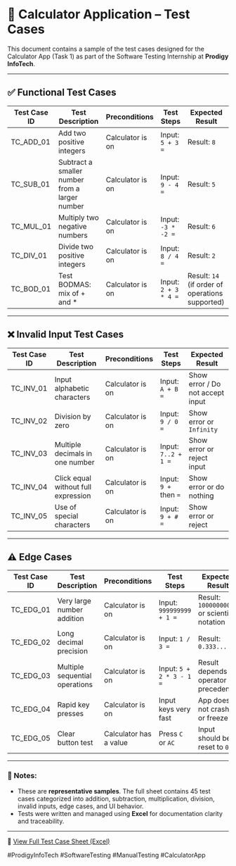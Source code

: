 # 🧪 Calculator Application – Test Cases

This document contains a sample of the test cases designed for the Calculator App (Task 1) as part of the Software Testing Internship at **Prodigy InfoTech**.

---

## ✅ Functional Test Cases

| Test Case ID | Test Description | Preconditions | Test Steps | Expected Result |
|--------------|------------------|---------------|------------|-----------------|
| TC_ADD_01 | Add two positive integers | Calculator is on | Input: `5 + 3 =` | Result: `8` |
| TC_SUB_01 | Subtract a smaller number from a larger number | Calculator is on | Input: `9 - 4 =` | Result: `5` |
| TC_MUL_01 | Multiply two negative numbers | Calculator is on | Input: `-3 * -2 =` | Result: `6` |
| TC_DIV_01 | Divide two positive integers | Calculator is on | Input: `8 / 4 =` | Result: `2` |
| TC_BOD_01 | Test BODMAS: mix of + and * | Calculator is on | Input: `2 + 3 * 4 =` | Result: `14` (if order of operations supported) |

---

## ❌ Invalid Input Test Cases

| Test Case ID | Test Description | Preconditions | Test Steps | Expected Result |
|--------------|------------------|---------------|------------|-----------------|
| TC_INV_01 | Input alphabetic characters | Calculator is on | Input: `A + B =` | Show error / Do not accept input |
| TC_INV_02 | Division by zero | Calculator is on | Input: `9 / 0 =` | Show error or `Infinity` |
| TC_INV_03 | Multiple decimals in one number | Calculator is on | Input: `7..2 + 1 =` | Show error or reject input |
| TC_INV_04 | Click equal without full expression | Calculator is on | Input: `9 +` then `=` | Show error or do nothing |
| TC_INV_05 | Use of special characters | Calculator is on | Input: `9 + # =` | Show error or reject |

---

## ⚠️ Edge Cases

| Test Case ID | Test Description | Preconditions | Test Steps | Expected Result |
|--------------|------------------|---------------|------------|-----------------|
| TC_EDG_01 | Very large number addition | Calculator is on | Input: `999999999 + 1 =` | Result: `1000000000` or scientific notation |
| TC_EDG_02 | Long decimal precision | Calculator is on | Input: `1 / 3 =` | Result: `0.333...` |
| TC_EDG_03 | Multiple sequential operations | Calculator is on | Input: `5 + 2 * 3 - 1 =` | Result depends on operator precedence |
| TC_EDG_04 | Rapid key presses | Calculator is on | Input keys very fast | App does not crash or freeze |
| TC_EDG_05 | Clear button test | Calculator has a value | Press `C` or `AC` | Input should be reset to `0` |

---

### 📝 Notes:
- These are **representative samples**. The full sheet contains 45 test cases categorized into addition, subtraction, multiplication, division, invalid inputs, edge cases, and UI behavior.
- Tests were written and managed using **Excel** for documentation clarity and traceability.

---

🔗 [View Full Test Case Sheet (Excel)](https://github.com/iam-praful/PRODIGY_ST_01.git)

#ProdigyInfoTech #SoftwareTesting #ManualTesting #CalculatorApp
